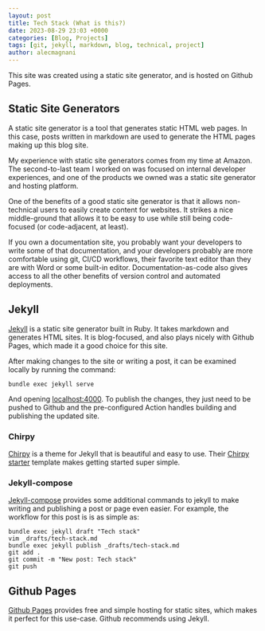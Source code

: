 ```yaml
---
layout: post
title: Tech Stack (What is this?)
date: 2023-08-29 23:03 +0000
categories: [Blog, Projects]
tags: [git, jekyll, markdown, blog, technical, project]
author: alecmagnani
---
```

This site was created using a static site generator, and is hosted on Github Pages.

## Static Site Generators

A static site generator is a tool that generates static HTML web pages. In this case, posts written in markdown are used to generate the HTML pages making up this blog site.

My experience with static site generators comes from my time at Amazon. The second-to-last team I worked on was focused on internal developer experiences, and one of the products we owned was a static site generator and hosting platform.

One of the benefits of a good static site generator is that it allows non-technical users to easily create content for websites. It strikes a nice middle-ground that allows it to be easy to use while still being code-focused (or code-adjacent, at least).

If you own a documentation site, you probably want your developers to write some of that documentation, and your developers probably are more comfortable using git, CI/CD workflows, their favorite text editor than they are with Word or some built-in editor. Documentation-as-code also gives access to all the other benefits of version control and automated deployments.

## Jekyll

[Jekyll](https://jekyllrb.com) is a static site generator built in Ruby. It takes markdown and generates HTML sites. It is blog-focused, and also plays nicely with Github Pages, which made it a good choice for this site.

After making changes to the site or writing a post, it can be examined locally by running the command:

```
bundle exec jekyll serve
```

And opening [localhost:4000](localhost:4000). To publish the changes, they just need to be pushed to Github and the pre-configured Action handles building and publishing the updated site.

### Chirpy

[Chirpy](https://chirpy.cotes.page) is a theme for Jekyll that is beautiful and easy to use. Their [Chirpy starter](https://github.com/cotes2020/chirpy-starter) template makes getting started super simple.

### Jekyll-compose

[Jekyll-compose](https://github.com/jekyll/jekyll-compose) provides some additional commands to jekyll to make writing and publishing a post or page even easier. For example, the workflow for this post is is as simple as:

```
bundle exec jekyll draft "Tech stack"
vim _drafts/tech-stack.md 
bundle exec jekyll publish _drafts/tech-stack.md
git add .
git commit -m "New post: Tech stack"
git push
```

## Github Pages

[Github Pages](https://pages.github.com) provides free and simple hosting for static sites, which makes it perfect for this use-case. Github recommends using Jekyll.
